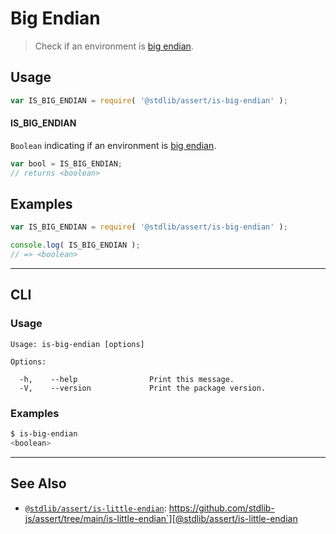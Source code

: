 <!--

@license Apache-2.0

Copyright (c) 2018 The Stdlib Authors.

Licensed under the Apache License, Version 2.0 (the "License");
you may not use this file except in compliance with the License.
You may obtain a copy of the License at

   http://www.apache.org/licenses/LICENSE-2.0

Unless required by applicable law or agreed to in writing, software
distributed under the License is distributed on an "AS IS" BASIS,
WITHOUT WARRANTIES OR CONDITIONS OF ANY KIND, either express or implied.
See the License for the specific language governing permissions and
limitations under the License.

-->

# Big Endian

> Check if an environment is [big endian][endianness].

<section class="usage">

## Usage

```javascript
var IS_BIG_ENDIAN = require( '@stdlib/assert/is-big-endian' );
```

#### IS_BIG_ENDIAN

`Boolean` indicating if an environment is [big endian][endianness].

```javascript
var bool = IS_BIG_ENDIAN;
// returns <boolean>
```

</section>

<!-- /.usage -->

<section class="examples">

## Examples

<!-- eslint no-undef: "error" -->

```javascript
var IS_BIG_ENDIAN = require( '@stdlib/assert/is-big-endian' );

console.log( IS_BIG_ENDIAN );
// => <boolean>
```

</section>

<!-- /.examples -->

* * *

<section class="cli">

## CLI

<section class="usage">

### Usage

```text
Usage: is-big-endian [options]

Options:

  -h,    --help                Print this message.
  -V,    --version             Print the package version.
```

</section>

<!-- /.usage -->

<section class="examples">

### Examples

```bash
$ is-big-endian
<boolean>
```

</section>

<!-- /.examples -->

</section>

<!-- /.cli -->

<!-- Section for related `stdlib` packages. Do not manually edit this section, as it is automatically populated. -->

<section class="related">

* * *

## See Also

-   [`@stdlib/assert/is-little-endian`][@stdlib/assert/is-little-endian]: https://github.com/stdlib-js/assert/tree/main/is-little-endian`][@stdlib/assert/is-little-endian

</section>

<!-- /.related -->

<!-- Section for all links. Make sure to keep an empty line after the `section` element and another before the `/section` close. -->

<section class="links">

[endianness]: http://en.wikipedia.org/wiki/Endianness

<!-- <related-links> -->

[@stdlib/assert/is-little-endian]: https://github.com/stdlib-js/assert/tree/main/is-little-endian

<!-- </related-links> -->

</section>

<!-- /.links -->
